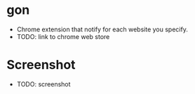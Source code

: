 # gon
- Chrome extension that notify for each website you specify.
- TODO: link to chrome web store

# Screenshot
- TODO: screenshot
